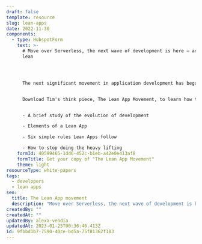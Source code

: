 ```yaml
---
draft: false
template: resource
slug: lean-apps
date: 2022-11-30
components:
  - type: HubspotForm
    text: >-
      # Move over Serverless, the next wave of development is here — and it's
      lean




      The next significant movement in application development has begun. And the Father of Serverless, Dr. Tim Wagner, breaks down his take on the next big thing: The Lean App Movement.


      Download Tim's think piece, The Lean App Movement, to learn how the future of application development is actually about doing less. You'll get his thoughts on these ideas and more:


      - A brief study of the evolution of development

      - Elements of a Lean App

      - Six simple rules Lean Apps follow

      - How to stop doing the heavy lifting
    formId: 40599465-1dd6-452c-b1eb-a42e0e413af8
    formTitle: Get your copy of "The Lean App Movement"
    theme: light
resourceType: white-papers
tags:
  - developers
  - lean apps
seo:
  title: The Lean App movement
  description: "Move over Serverless, the next wave of development is here — and it's lean "
createdBy: ""
createdAt: ""
updatedBy: alexa-vendia
updatedAt: 2023-01-25T00:36:46.413Z
id: 9fbbd1b7-7590-40ce-bd5a-75f81362f183
---
```

